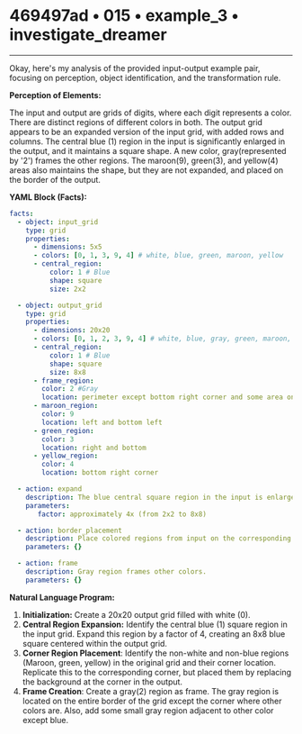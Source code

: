 # 469497ad • 015 • example_3 • investigate_dreamer

---
Okay, here's my analysis of the provided input-output example pair, focusing on perception, object identification, and the transformation rule.

**Perception of Elements:**

The input and output are grids of digits, where each digit represents a color. There are distinct regions of different colors in both. The output grid appears to be an expanded version of the input grid, with added rows and columns. The central blue (1) region in the input is significantly enlarged in the output, and it maintains a square shape. A new color, gray(represented by '2') frames the other regions. The maroon(9), green(3), and yellow(4) areas also maintains the shape, but they are not expanded, and placed on the border of the output.

**YAML Block (Facts):**



```yaml
facts:
  - object: input_grid
    type: grid
    properties:
      - dimensions: 5x5
      - colors: [0, 1, 3, 9, 4] # white, blue, green, maroon, yellow
      - central_region:
          color: 1 # Blue
          shape: square
          size: 2x2

  - object: output_grid
    type: grid
    properties:
      - dimensions: 20x20
      - colors: [0, 1, 2, 3, 9, 4] # white, blue, gray, green, maroon, yellow.
      - central_region:
          color: 1 # Blue
          shape: square
          size: 8x8
      - frame_region:
        color: 2 #Gray
        location: perimeter except bottom right corner and some area on border
      - maroon_region:
        color: 9
        location: left and bottom left
      - green_region:
        color: 3
        location: right and bottom
      - yellow_region:
        color: 4
        location: bottom right corner

  - action: expand
    description: The blue central square region in the input is enlarged in the output.
    parameters:
       factor: approximately 4x (from 2x2 to 8x8)

  - action: border_placement
    description: Place colored regions from input on the corresponding positions on the borders.
    parameters: {}

  - action: frame
    description: Gray region frames other colors.
    parameters: {}

```



**Natural Language Program:**

1.  **Initialization:** Create a 20x20 output grid filled with white (0).
2.  **Central Region Expansion:** Identify the central blue (1) square region in the input grid. Expand this region by a factor of 4, creating an 8x8 blue square centered within the output grid.
3.  **Corner Region Placement**: Identify the non-white and non-blue regions (Maroon, green, yellow) in the original grid and their corner location. Replicate this to the corresponding corner, but placed them by replacing the background at the corner in the output.
4. **Frame Creation**: Create a gray(2) region as frame. The gray region is located on the entire border of the grid except the corner where other colors are. Also, add some small gray region adjacent to other color except blue.


